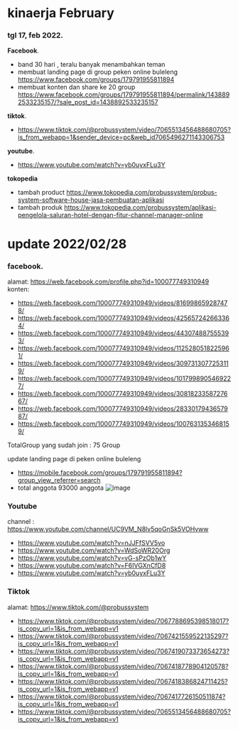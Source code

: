 # kinaerja February


### tgl 17, feb 2022.

**Facebook**.
- band 30 hari , teralu banyak menambahkan teman
- membuat landing page di group peken online buleleng https://www.facebook.com/groups/179791955811894
- membuat konten dan share ke 20 group https://www.facebook.com/groups/179791955811894/permalink/1438892533235157/?sale_post_id=1438892533235157

**tiktok**.
- https://www.tiktok.com/@probussystem/video/7065513456488680705?is_from_webapp=1&sender_device=pc&web_id7065496271143306753

**youtube**.
- https://www.youtube.com/watch?v=yb0uyxFLu3Y

**tokopedia**

- tambah product https://www.tokopedia.com/probussystem/probus-system-software-house-jasa-pembuatan-aplikasi
- tambah produk https://www.tokopedia.com/probussystem/aplikasi-pengelola-saluran-hotel-dengan-fitur-channel-manager-online

# update 2022/02/28

### facebook. 
alamat: https://web.facebook.com/profile.php?id=100077749310949  
konten:
- https://web.facebook.com/100077749310949/videos/816998659287478/
- https://web.facebook.com/100077749310949/videos/425657242663364/
- https://web.facebook.com/100077749310949/videos/443074887555393/
- https://web.facebook.com/100077749310949/videos/1125280518225961/
- https://web.facebook.com/100077749310949/videos/3097313077253119/
- https://web.facebook.com/100077749310949/videos/1017998905469227/
- https://web.facebook.com/100077749310949/videos/3081823358727667/
- https://web.facebook.com/100077749310949/videos/2833017943657987/
- https://web.facebook.com/100077749310949/videos/1007631353468159/


TotalGroup yang sudah join : 75 Group  

update landing page di peken online buleleng
  - https://mobile.facebook.com/groups/179791955811894?group_view_referrer=search
  - total anggota 93000 anggota
    ![image](https://user-images.githubusercontent.com/12760538/155915277-54c158b4-3ee7-4d93-b379-46a018bad0fd.png)
    
    
### Youtube

channel : https://www.youtube.com/channel/UC9VM_N8lv5qoGnSk5VOHvww

- https://www.youtube.com/watch?v=nJJFfSVV5vo
- https://www.youtube.com/watch?v=WdSoWR20Org
- https://www.youtube.com/watch?v=vG-sPzOb1wY
- https://www.youtube.com/watch?v=F6IVGXnCfD8
- https://www.youtube.com/watch?v=yb0uyxFLu3Y


### Tiktok

alamat: https://www.tiktok.com/@probussystem

- https://www.tiktok.com/@probussystem/video/7067788695398518017?is_copy_url=1&is_from_webapp=v1
- https://www.tiktok.com/@probussystem/video/7067421559522135297?is_copy_url=1&is_from_webapp=v1
- https://www.tiktok.com/@probussystem/video/7067419073373654273?is_copy_url=1&is_from_webapp=v1
- https://www.tiktok.com/@probussystem/video/7067418778904120578?is_copy_url=1&is_from_webapp=v1
- https://www.tiktok.com/@probussystem/video/7067418386824711425?is_copy_url=1&is_from_webapp=v1
- https://www.tiktok.com/@probussystem/video/7067417726150511874?is_copy_url=1&is_from_webapp=v1
- https://www.tiktok.com/@probussystem/video/7065513456488680705?is_copy_url=1&is_from_webapp=v1


